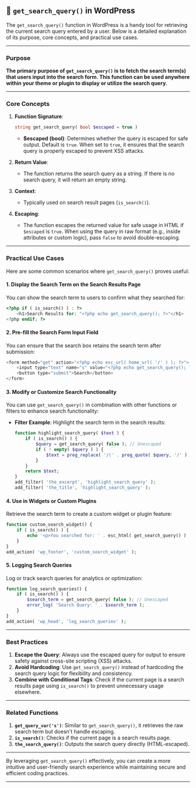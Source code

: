 ## 📌 `get_search_query()` in WordPress

The `get_search_query()` function in WordPress is a handy tool for retrieving the current search query entered by a user. Below is a detailed explanation of its purpose, core concepts, and practical use cases.

---

### **Purpose**
**The primary purpose of `get_search_query()` is to fetch the search term(s) that users input into the search form. This function can be used anywhere within your theme or plugin to display or utilize the search query.**

---

### **Core Concepts**
1. **Function Signature**: 
   ```php
   string get_search_query( bool $escaped = true )
   ```
   - **$escaped (bool)**: Determines whether the query is escaped for safe output. Default is `true`. When set to `true`, it ensures that the search query is properly escaped to prevent XSS attacks.

2. **Return Value**:
   - The function returns the search query as a string. If there is no search query, it will return an empty string.

3. **Context**:
   - Typically used on search result pages (`is_search()`).

4. **Escaping**:
   - The function escapes the returned value for safe usage in HTML if `$escaped` is `true`. When using the query in raw format (e.g., inside attributes or custom logic), pass `false` to avoid double-escaping.
---

### **Practical Use Cases**
Here are some common scenarios where `get_search_query()` proves useful:

#### **1. Display the Search Term on the Search Results Page**
You can show the search term to users to confirm what they searched for:
```php
<?php if ( is_search() ) : ?>
    <h1>Search Results for: "<?php echo get_search_query(); ?>"</h1>
<?php endif; ?>
```

#### **2. Pre-fill the Search Form Input Field**
You can ensure that the search box retains the search term after submission:
```php
<form method="get" action="<?php echo esc_url( home_url( '/' ) ); ?>">
    <input type="text" name="s" value="<?php echo get_search_query(); ?>" placeholder="Search...">
    <button type="submit">Search</button>
</form>
```

#### **3. Modify or Customize Search Functionality**
You can use `get_search_query()` in combination with other functions or filters to enhance search functionality:
- **Filter Example**:
   Highlight the search term in the search results:
   ```php
   function highlight_search_query( $text ) {
       if ( is_search() ) {
           $query = get_search_query( false ); // Unescaped
           if ( ! empty( $query ) ) {
               $text = preg_replace( '/(' . preg_quote( $query, '/' ) . ')/iu', '<span class="highlight">$1</span>', $text );
           }
       }
       return $text;
   }
   add_filter( 'the_excerpt', 'highlight_search_query' );
   add_filter( 'the_title', 'highlight_search_query' );
   ```

#### **4. Use in Widgets or Custom Plugins**
Retrieve the search term to create a custom widget or plugin feature:
```php
function custom_search_widget() {
    if ( is_search() ) {
        echo '<p>You searched for: ' . esc_html( get_search_query() ) . '</p>';
    }
}
add_action( 'wp_footer', 'custom_search_widget' );
```

#### **5. Logging Search Queries**
Log or track search queries for analytics or optimization:
```php
function log_search_queries() {
    if ( is_search() ) {
        $search_term = get_search_query( false ); // Unescaped
        error_log( 'Search Query: ' . $search_term );
    }
}
add_action( 'wp_head', 'log_search_queries' );
```

---

### **Best Practices**
1. **Escape the Query**: Always use the escaped query for output to ensure safety against cross-site scripting (XSS) attacks.
2. **Avoid Hardcoding**: Use `get_search_query()` instead of hardcoding the search query logic for flexibility and consistency.
3. **Combine with Conditional Tags**: Check if the current page is a search results page using `is_search()` to prevent unnecessary usage elsewhere.

---

### **Related Functions**
1. **`get_query_var('s')`**: Similar to `get_search_query()`, it retrieves the raw search term but doesn't handle escaping.
2. **`is_search()`**: Checks if the current page is a search results page.
3. **`the_search_query()`**: Outputs the search query directly (HTML-escaped).

---

By leveraging `get_search_query()` effectively, you can create a more intuitive and user-friendly search experience while maintaining secure and efficient coding practices.

---